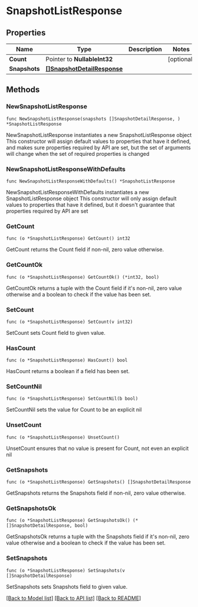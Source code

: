 # SnapshotListResponse

## Properties

Name | Type | Description | Notes
------------ | ------------- | ------------- | -------------
**Count** | Pointer to **NullableInt32** |  | [optional] 
**Snapshots** | [**[]SnapshotDetailResponse**](SnapshotDetailResponse.md) |  | 

## Methods

### NewSnapshotListResponse

`func NewSnapshotListResponse(snapshots []SnapshotDetailResponse, ) *SnapshotListResponse`

NewSnapshotListResponse instantiates a new SnapshotListResponse object
This constructor will assign default values to properties that have it defined,
and makes sure properties required by API are set, but the set of arguments
will change when the set of required properties is changed

### NewSnapshotListResponseWithDefaults

`func NewSnapshotListResponseWithDefaults() *SnapshotListResponse`

NewSnapshotListResponseWithDefaults instantiates a new SnapshotListResponse object
This constructor will only assign default values to properties that have it defined,
but it doesn't guarantee that properties required by API are set

### GetCount

`func (o *SnapshotListResponse) GetCount() int32`

GetCount returns the Count field if non-nil, zero value otherwise.

### GetCountOk

`func (o *SnapshotListResponse) GetCountOk() (*int32, bool)`

GetCountOk returns a tuple with the Count field if it's non-nil, zero value otherwise
and a boolean to check if the value has been set.

### SetCount

`func (o *SnapshotListResponse) SetCount(v int32)`

SetCount sets Count field to given value.

### HasCount

`func (o *SnapshotListResponse) HasCount() bool`

HasCount returns a boolean if a field has been set.

### SetCountNil

`func (o *SnapshotListResponse) SetCountNil(b bool)`

 SetCountNil sets the value for Count to be an explicit nil

### UnsetCount
`func (o *SnapshotListResponse) UnsetCount()`

UnsetCount ensures that no value is present for Count, not even an explicit nil
### GetSnapshots

`func (o *SnapshotListResponse) GetSnapshots() []SnapshotDetailResponse`

GetSnapshots returns the Snapshots field if non-nil, zero value otherwise.

### GetSnapshotsOk

`func (o *SnapshotListResponse) GetSnapshotsOk() (*[]SnapshotDetailResponse, bool)`

GetSnapshotsOk returns a tuple with the Snapshots field if it's non-nil, zero value otherwise
and a boolean to check if the value has been set.

### SetSnapshots

`func (o *SnapshotListResponse) SetSnapshots(v []SnapshotDetailResponse)`

SetSnapshots sets Snapshots field to given value.



[[Back to Model list]](../README.md#documentation-for-models) [[Back to API list]](../README.md#documentation-for-api-endpoints) [[Back to README]](../README.md)


